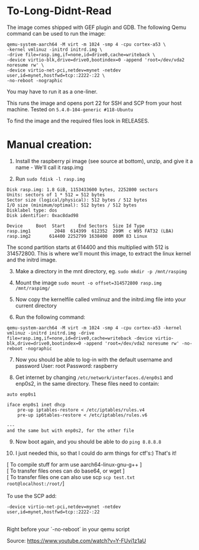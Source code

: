 # To-Long-Didnt-Read
The image comes shipped with GEF plugin and GDB. The following Qemu command can be used to run the image:
```
qemu-system-aarch64 -M virt -m 1024 -smp 4 -cpu cortex-a53 \
-kernel vmlinuz -initrd initrd.img \
-drive file=rasp.img,if=none,id=drive0,cache=writeback \
-device virtio-blk,drive=drive0,bootindex=0 -append 'root=/dev/vda2 noresume rw' \
-device virtio-net-pci,netdev=mynet -netdev user,id=mynet,hostfwd=tcp::2222-:22 \
-no-reboot -nographic
```
You may have to run it as a one-liner.

This runs the image and opens port 22 for SSH and SCP from your host machine. Tested on `5.4.0-104-generic #118-Ubuntu`

To find the image and the required files look in RELEASES.


# Manual creation:
1. Install the raspberry pi image (see source at bottom), unzip, and give it a name - We'll call it rasp.img

2. Run `sudo fdisk -l rasp.img`
```
Disk rasp.img: 1.8 GiB, 1153433600 bytes, 2252800 sectors
Units: sectors of 1 * 512 = 512 bytes
Sector size (logical/physical): 512 bytes / 512 bytes
I/O size (minimum/optimal): 512 bytes / 512 bytes
Disklabel type: dos
Disk identifier: 0xac8dad98

Device     Boot  Start     End Sectors  Size Id Type
rasp.img1         2048  614399  612352  299M  c W95 FAT32 (LBA)
rasp.img2       614400 2252799 1638400  800M 83 Linux
```

The scond partition starts at 614400 and this multiplied with 512 is 314572800. This is where we'll mount 
this image, to extract the linux kernel and the initrd image. 

3. Make a directory in the mnt directory, eg. `sudo mkdir -p /mnt/raspimg`

4. Mount the image `sudo mount -o offset=314572800 rasp.img /mnt/raspimg/`

5. Now copy the kernelfile called vmlinuz and the initrd.img file into your current directory

6. Run the following command:
```
qemu-system-aarch64 -M virt -m 1024 -smp 4 -cpu cortex-a53 -kernel vmlinuz -initrd initrd.img -drive file=rasp.img,if=none,id=drive0,cache=writeback -device virtio-blk,drive=drive0,bootindex=0 -append 'root=/dev/vda2 noresume rw' -no-reboot -nographic
``` 

7. Now you should be able to log-in with the default username and password
User: root
Password: raspberry

8. Get internet by changing `/etc/network/interfaces.d/enp0s1` and enp0s2, in the same directory. These files need to contain:
```
auto enp0s1

iface enp0s1 inet dhcp
	pre-up iptables-restore < /etc/iptables/rules.v4
	pre-up ip6tables-restore < /etc/iptables/rules.v6

---
and the same but with enp0s2, for the other file
```

9. Now boot again, and you should be able to do `ping 8.8.8.8`

10. I just needed this, so that I could do arm things for ctf's:) That's it!

[ To compile stuff for arm use aarch64-linux-gnu-g++ ] <br>
[ To transfer files ones can do base64, or wget ] <br>
[ To transfer files one can also use scp `scp test.txt root@localhost:/root/`]<br>
<br>To use the SCP add:
```
-device virtio-net-pci,netdev=mynet -netdev user,id=mynet,hostfwd=tcp::2222-:22
```
<br>
Right before your `-no-reboot` in your qemu script

Source: https://www.youtube.com/watch?v=Y-FUvi1z1aU
